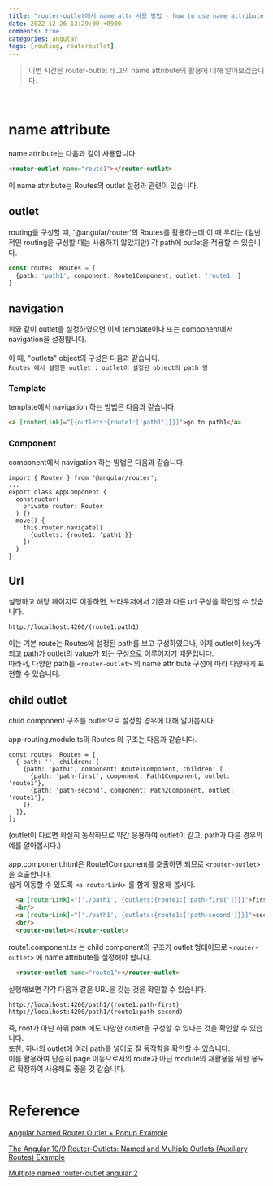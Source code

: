 ```yaml
---
title: "router-outlet에서 name attr 사용 방법 - how to use name attribute of router-outlet"
date: 2022-12-26 13:29:00 +0900
comments: true
categories: angular
tags: [routing, routeroutlet]
---
```


> 이번 시간은 router-outlet 태그의 name attribute의 활용에 대해 알아보겠습니다.

<br/>

# name attribute
name attribute는 다음과 같이 사용합니다.

```html
<router-outlet name="route1"></router-outlet>
```

이 name attribute는 Routes의 outlet 설정과 관련이 있습니다.


## outlet

routing을 구성할 때, '@angular/router'의 Routes를 활용하는데 이 때 우리는 (일반적인 routing을 구성할 때는 사용하지 않았지만) 각 path에 outlet을 적용할 수 있습니다.

```ts
const routes: Routes = [
  {path: 'path1', component: Route1Component, outlet: 'route1' }
]
```

## navigation

위와 같이 outlet을 설정하였으면 이제 template이나 또는 component에서 navigation을 설정합니다.<br/>
<br/>
이 때, "outlets" object의 구성은 다음과 같습니다.<br/>
`Routes 에서 설정한 outlet : outlet이 설정된 object의 path 명`


### Template

template에서 navigation 하는 방법은 다음과 같습니다.

```html
<a [routerLink]="[{outlets:{route1:['path1']}}]">go to path1</a>
```

### Component

component에서 navigation 하는 방법은 다음과 같습니다.

```tsx
import { Router } from '@angular/router';
...
export class AppComponent {
  constructor(
    private router: Router
  ) {}
  move() {
    this.router.navigate([
      {outlets: {route1: 'path1'}}
    ])
  }
}
```

## Url

실행하고 해당 페이지로 이동하면, 브라우저에서 기존과 다른 url 구성을 확인할 수 있습니다.

```
http://localhost:4200/(route1:path1)
```

이는 기본 route는 Routes에 설정된 path를 보고 구성하였으나, 이제 outlet이 key가 되고 path가 outlet의 value가 되는 구성으로 이루어지기 때문입니다.<br/>
따라서, 다양한 path를 `<router-outlet>` 의 name attribute 구성에 따라 다양하게 표현할 수 있습니다.


## child outlet
child component 구조를 outlet으로 설정할 경우에 대해 알아봅시다.<br/>
<br/>
app-routing.module.ts의 Routes 의 구조는 다음과 같습니다.

```tsx
const routes: Routes = [
  { path: '', children: [
    {path: 'path1', component: Route1Component, children: [
      {path: 'path-first', component: Path1Component, outlet: 'route1'},
      {path: 'path-second', component: Path2Component, outlet: 'route1'},
    ]},
  ]},
];
```
(outlet이 다르면 확실히 동작하므로 약간 응용하여 outlet이 같고, path가 다른 경우의 예를 알아봅시다.)<br/>
<br/>
app.component.html은 Route1Component를 호출하면 되므로 `<router-outlet>` 을 호출합니다.<br/>
쉽게 이동할 수 있도록 `<a routerLink>` 를 함께 활용해 봅시다.

```html
  <a [routerLink]="['./path1', {outlets:{route1:['path-first']}}]">first</a>
  <br/>
  <a [routerLink]="['./path1', {outlets:{route1:['path-second']}}]">second</a>
  <br/>
  <router-outlet></router-outlet>
 ```

route1.component.ts 는 child component의 구조가 outlet 형태이므로 `<router-outlet>` 에 name attribute를 설정해야 합니다.

```html
  <router-outlet name="route1"></router-outlet>
 ```

실행해보면 각각 다음과 같은 URL을 갖는 것을 확인할 수 있습니다.

```
http://localhost:4200/path1/(route1:path-first)
http://localhost:4200/path1/(route1:path-second)
```

즉, root가 아닌 하위 path 에도 다양한 outlet을 구성할 수 있다는 것을 확인할 수 있습니다.<br/>
또한, 하나의 outlet에 여러 path를 넣어도 잘 동작함을 확인할 수 있습니다.<br/>
이를 활용하여 단순히 page 이동으로서의 route가 아닌 module의 재활용을 위한 용도로 확장하여 사용해도 좋을 것 같습니다.<br/>
<br/>



# Reference

[Angular Named Router Outlet + Popup Example](https://www.concretepage.com/angular-2/angular-2-4-named-router-outlet-popup-example)

[The Angular 10/9 Router-Outlets: Named and Multiple Outlets (Auxiliary Routes) Example](https://www.techiediaries.com/angular-router-multiple-outlets/)

[Multiple named router-outlet angular 2](https://stackoverflow.com/questions/38038001/multiple-named-router-outlet-angular-2)
